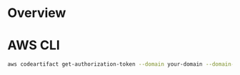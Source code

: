 # Overview

# AWS CLI
```sh
aws codeartifact get-authorization-token --domain your-domain --domain-owner your-domain-owner --query authorizationToken --output text
```